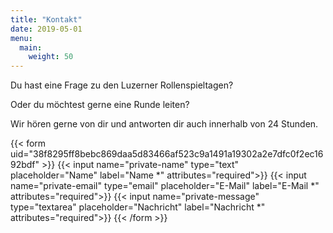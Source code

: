 ```yaml
---
title: "Kontakt"
date: 2019-05-01
menu:
  main:
    weight: 50
---
```


Du hast eine Frage zu den Luzerner Rollenspieltagen?

Oder du möchtest gerne eine Runde leiten?

Wir hören gerne von dir und antworten dir auch innerhalb von 24 Stunden.

{{< form uid="38f8295ff8bebc869daa5d83466af523c9a1491a19302a2e7dfc0f2ec1692bdf" >}}
  {{< input name="private-name" type="text" placeholder="Name" label="Name *" attributes="required">}}
  {{< input name="private-email" type="email" placeholder="E-Mail" label="E-Mail *" attributes="required">}}
  {{< input name="private-message" type="textarea" placeholder="Nachricht" label="Nachricht *" attributes="required">}}
{{< /form >}}
